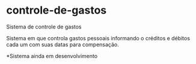 # controle-de-gastos
Sistema de controle de gastos

Sistema em que controla gastos pessoais informando o créditos e débitos cada um com suas datas para compensação.

*Sistema ainda em desenvolvimento
